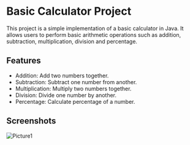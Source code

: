 # Basic Calculator Project

This project is a simple implementation of a basic calculator in Java. It allows users to perform basic arithmetic operations such as addition, subtraction, multiplication, division and percentage.

## Features

- Addition: Add two numbers together.
- Subtraction: Subtract one number from another.
- Multiplication: Multiply two numbers together.
- Division: Divide one number by another.
- Percentage: Calculate percentage of a number.

## Screenshots

![Picture1](https://github.com/Afra107/Basic-Calculator/assets/113014706/e996eb20-5263-4bec-903e-b243d20e89bf)
